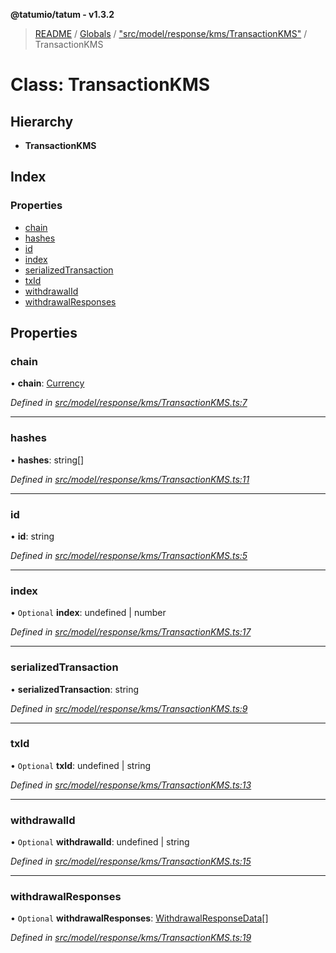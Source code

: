 **@tatumio/tatum - v1.3.2**

> [README](../README.md) / [Globals](../globals.md) / ["src/model/response/kms/TransactionKMS"](../modules/_src_model_response_kms_transactionkms_.md) / TransactionKMS

# Class: TransactionKMS

## Hierarchy

* **TransactionKMS**

## Index

### Properties

* [chain](_src_model_response_kms_transactionkms_.transactionkms.md#chain)
* [hashes](_src_model_response_kms_transactionkms_.transactionkms.md#hashes)
* [id](_src_model_response_kms_transactionkms_.transactionkms.md#id)
* [index](_src_model_response_kms_transactionkms_.transactionkms.md#index)
* [serializedTransaction](_src_model_response_kms_transactionkms_.transactionkms.md#serializedtransaction)
* [txId](_src_model_response_kms_transactionkms_.transactionkms.md#txid)
* [withdrawalId](_src_model_response_kms_transactionkms_.transactionkms.md#withdrawalid)
* [withdrawalResponses](_src_model_response_kms_transactionkms_.transactionkms.md#withdrawalresponses)

## Properties

### chain

•  **chain**: [Currency](../enums/_src_model_request_currency_.currency.md)

*Defined in [src/model/response/kms/TransactionKMS.ts:7](https://github.com/tatumio/tatum-js/blob/b9ab1e4/src/model/response/kms/TransactionKMS.ts#L7)*

___

### hashes

•  **hashes**: string[]

*Defined in [src/model/response/kms/TransactionKMS.ts:11](https://github.com/tatumio/tatum-js/blob/b9ab1e4/src/model/response/kms/TransactionKMS.ts#L11)*

___

### id

•  **id**: string

*Defined in [src/model/response/kms/TransactionKMS.ts:5](https://github.com/tatumio/tatum-js/blob/b9ab1e4/src/model/response/kms/TransactionKMS.ts#L5)*

___

### index

• `Optional` **index**: undefined \| number

*Defined in [src/model/response/kms/TransactionKMS.ts:17](https://github.com/tatumio/tatum-js/blob/b9ab1e4/src/model/response/kms/TransactionKMS.ts#L17)*

___

### serializedTransaction

•  **serializedTransaction**: string

*Defined in [src/model/response/kms/TransactionKMS.ts:9](https://github.com/tatumio/tatum-js/blob/b9ab1e4/src/model/response/kms/TransactionKMS.ts#L9)*

___

### txId

• `Optional` **txId**: undefined \| string

*Defined in [src/model/response/kms/TransactionKMS.ts:13](https://github.com/tatumio/tatum-js/blob/b9ab1e4/src/model/response/kms/TransactionKMS.ts#L13)*

___

### withdrawalId

• `Optional` **withdrawalId**: undefined \| string

*Defined in [src/model/response/kms/TransactionKMS.ts:15](https://github.com/tatumio/tatum-js/blob/b9ab1e4/src/model/response/kms/TransactionKMS.ts#L15)*

___

### withdrawalResponses

• `Optional` **withdrawalResponses**: [WithdrawalResponseData](../interfaces/_src_model_response_offchain_withdrawalresponse_.withdrawalresponsedata.md)[]

*Defined in [src/model/response/kms/TransactionKMS.ts:19](https://github.com/tatumio/tatum-js/blob/b9ab1e4/src/model/response/kms/TransactionKMS.ts#L19)*

